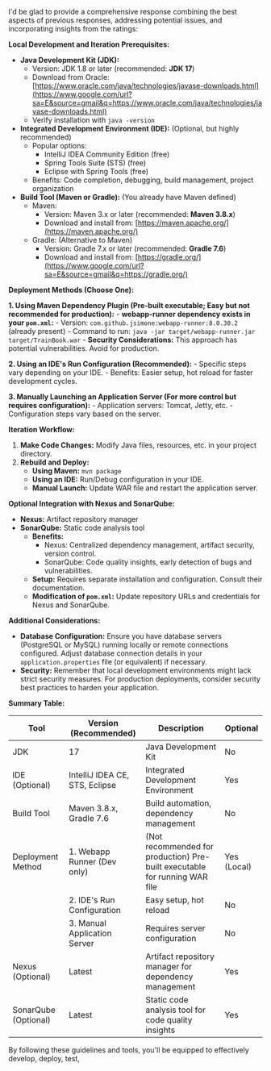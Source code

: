 I'd be glad to provide a comprehensive response combining the best aspects of previous responses, addressing potential issues, and incorporating insights from the ratings:

**Local Development and Iteration Prerequisites:**

  - **Java Development Kit (JDK):**
      - Version: JDK 1.8 or later (recommended: **JDK 17**)
      - Download from Oracle: [https://www.oracle.com/java/technologies/javase-downloads.html](https://www.google.com/url?sa=E&source=gmail&q=https://www.oracle.com/java/technologies/javase-downloads.html)
      - Verify installation with `java -version`
  - **Integrated Development Environment (IDE):** (Optional, but highly recommended)
      - Popular options:
          - IntelliJ IDEA Community Edition (free)
          - Spring Tools Suite (STS) (free)
          - Eclipse with Spring Tools (free)
      - Benefits: Code completion, debugging, build management, project organization
  - **Build Tool (Maven or Gradle):**  (You already have Maven defined)
      - Maven:
          - Version: Maven 3.x or later (recommended: **Maven 3.8.x**)
          - Download and install from: [https://maven.apache.org/](https://maven.apache.org/)
      - Gradle: (Alternative to Maven)
          - Version: Gradle 7.x or later (recommended: **Gradle 7.6**)
          - Download and install from: [https://gradle.org/](https://www.google.com/url?sa=E&source=gmail&q=https://gradle.org/)

**Deployment Methods (Choose One):**

**1. Using Maven Dependency Plugin (Pre-built executable; Easy but not recommended for production):**
\- **webapp-runner dependency exists in your `pom.xml`:**
\- Version: `com.github.jsimone:webapp-runner:8.0.30.2` (already present)
\- Command to run: `java -jar target/webapp-runner.jar target/TrainBook.war`
\- **Security Considerations:** This approach has potential vulnerabilities. Avoid for production.

**2. Using an IDE's Run Configuration (Recommended):**
\- Specific steps vary depending on your IDE.
\- Benefits: Easier setup, hot reload for faster development cycles.

**3. Manually Launching an Application Server (For more control but requires configuration):**
\- Application servers: Tomcat, Jetty, etc.
\- Configuration steps vary based on the server.

**Iteration Workflow:**

1.  **Make Code Changes:** Modify Java files, resources, etc. in your project directory.
2.  **Rebuild and Deploy:**
      - **Using Maven:** `mvn package`
      - **Using an IDE:** Run/Debug configuration in your IDE.
      - **Manual Launch:** Update WAR file and restart the application server.

**Optional Integration with Nexus and SonarQube:**

  - **Nexus:** Artifact repository manager
  - **SonarQube:** Static code analysis tool
      - **Benefits:**
          - Nexus: Centralized dependency management, artifact security, version control.
          - SonarQube: Code quality insights, early detection of bugs and vulnerabilities.
      - **Setup:** Requires separate installation and configuration. Consult their documentation.
      - **Modification of `pom.xml`:** Update repository URLs and credentials for Nexus and SonarQube.

**Additional Considerations:**

  - **Database Configuration:** Ensure you have database servers (PostgreSQL or MySQL) running locally or remote connections configured. Adjust database connection details in your `application.properties` file (or equivalent) if necessary.
  - **Security:** Remember that local development environments might lack strict security measures. For production deployments, consider security best practices to harden your application.

**Summary Table:**

| Tool              | Version (Recommended)        | Description                                                             | Optional |
|-------------------|------------------------------|--------------------------------------------------------------------------|-----------|
| JDK                | 17                           | Java Development Kit                                                       | No        |
| IDE (Optional)     | IntelliJ IDEA CE, STS, Eclipse | Integrated Development Environment                                            | Yes        |
| Build Tool          | Maven 3.8.x, Gradle 7.6      | Build automation, dependency management                                     | No        |
| Deployment Method  | 1. Webapp Runner (Dev only)    | (Not recommended for production) Pre-built executable for running WAR file | Yes (Local) |
|                   | 2. IDE's Run Configuration  | Easy setup, hot reload                                                    | No        |
|                   | 3. Manual Application Server | Requires server configuration                                                  | No        |
| Nexus (Optional)   | Latest                       | Artifact repository manager for dependency management                         | Yes        |
| SonarQube (Optional)| Latest                       | Static code analysis tool for code quality insights                        | Yes        |

By following these guidelines and tools, you'll be equipped to effectively develop, deploy, test,